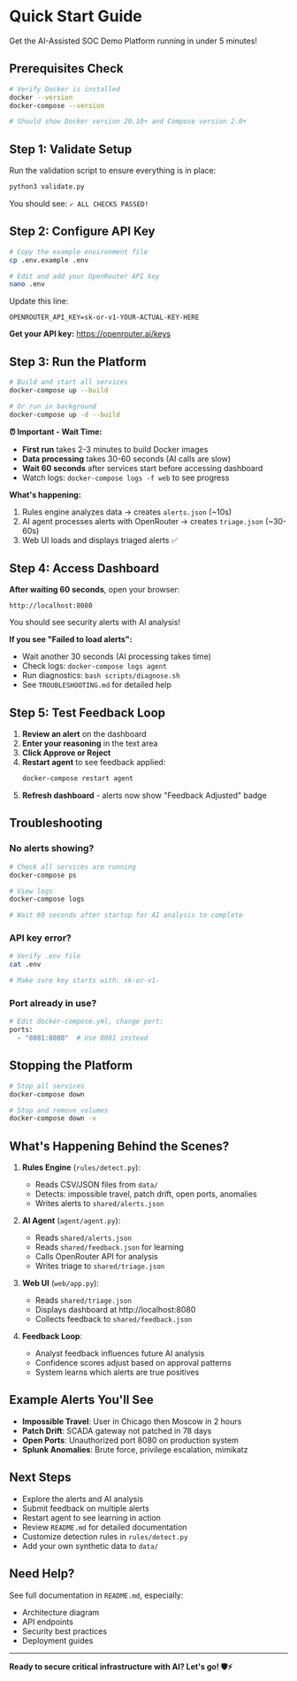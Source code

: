 # Quick Start Guide

Get the AI-Assisted SOC Demo Platform running in under 5 minutes!

## Prerequisites Check

```bash
# Verify Docker is installed
docker --version
docker-compose --version

# Should show Docker version 20.10+ and Compose version 2.0+
```

## Step 1: Validate Setup

Run the validation script to ensure everything is in place:

```bash
python3 validate.py
```

You should see: `✓ ALL CHECKS PASSED!`

## Step 2: Configure API Key

```bash
# Copy the example environment file
cp .env.example .env

# Edit and add your OpenRouter API key
nano .env
```

Update this line:
```env
OPENROUTER_API_KEY=sk-or-v1-YOUR-ACTUAL-KEY-HERE
```

**Get your API key:** https://openrouter.ai/keys

## Step 3: Run the Platform

```bash
# Build and start all services
docker-compose up --build

# Or run in background
docker-compose up -d --build
```

**⏰ Important - Wait Time:**
- **First run** takes 2-3 minutes to build Docker images
- **Data processing** takes 30-60 seconds (AI calls are slow)
- **Wait 60 seconds** after services start before accessing dashboard
- Watch logs: `docker-compose logs -f web` to see progress

**What's happening:**
1. Rules engine analyzes data → creates `alerts.json` (~10s)
2. AI agent processes alerts with OpenRouter → creates `triage.json` (~30-60s)
3. Web UI loads and displays triaged alerts ✅

## Step 4: Access Dashboard

**After waiting 60 seconds**, open your browser:
```
http://localhost:8080
```

You should see security alerts with AI analysis!

**If you see "Failed to load alerts":**
- Wait another 30 seconds (AI processing takes time)
- Check logs: `docker-compose logs agent`
- Run diagnostics: `bash scripts/diagnose.sh`
- See `TROUBLESHOOTING.md` for detailed help

## Step 5: Test Feedback Loop

1. **Review an alert** on the dashboard
2. **Enter your reasoning** in the text area
3. **Click Approve or Reject**
4. **Restart agent** to see feedback applied:
   ```bash
   docker-compose restart agent
   ```
5. **Refresh dashboard** - alerts now show "Feedback Adjusted" badge

## Troubleshooting

### No alerts showing?
```bash
# Check all services are running
docker-compose ps

# View logs
docker-compose logs

# Wait 60 seconds after startup for AI analysis to complete
```

### API key error?
```bash
# Verify .env file
cat .env

# Make sure key starts with: sk-or-v1-
```

### Port already in use?
```bash
# Edit docker-compose.yml, change port:
ports:
  - "8081:8080"  # Use 8081 instead
```

## Stopping the Platform

```bash
# Stop all services
docker-compose down

# Stop and remove volumes
docker-compose down -v
```

## What's Happening Behind the Scenes?

1. **Rules Engine** (`rules/detect.py`):
   - Reads CSV/JSON files from `data/`
   - Detects: impossible travel, patch drift, open ports, anomalies
   - Writes alerts to `shared/alerts.json`

2. **AI Agent** (`agent/agent.py`):
   - Reads `shared/alerts.json`
   - Reads `shared/feedback.json` for learning
   - Calls OpenRouter API for analysis
   - Writes triage to `shared/triage.json`

3. **Web UI** (`web/app.py`):
   - Reads `shared/triage.json`
   - Displays dashboard at http://localhost:8080
   - Collects feedback to `shared/feedback.json`

4. **Feedback Loop**:
   - Analyst feedback influences future AI analysis
   - Confidence scores adjust based on approval patterns
   - System learns which alerts are true positives

## Example Alerts You'll See

- **Impossible Travel**: User in Chicago then Moscow in 2 hours
- **Patch Drift**: SCADA gateway not patched in 78 days
- **Open Ports**: Unauthorized port 8080 on production system
- **Splunk Anomalies**: Brute force, privilege escalation, mimikatz

## Next Steps

- Explore the alerts and AI analysis
- Submit feedback on multiple alerts
- Restart agent to see learning in action
- Review `README.md` for detailed documentation
- Customize detection rules in `rules/detect.py`
- Add your own synthetic data to `data/`

## Need Help?

See full documentation in `README.md`, especially:
- Architecture diagram
- API endpoints
- Security best practices
- Deployment guides

---

**Ready to secure critical infrastructure with AI? Let's go! 🛡️⚡**
